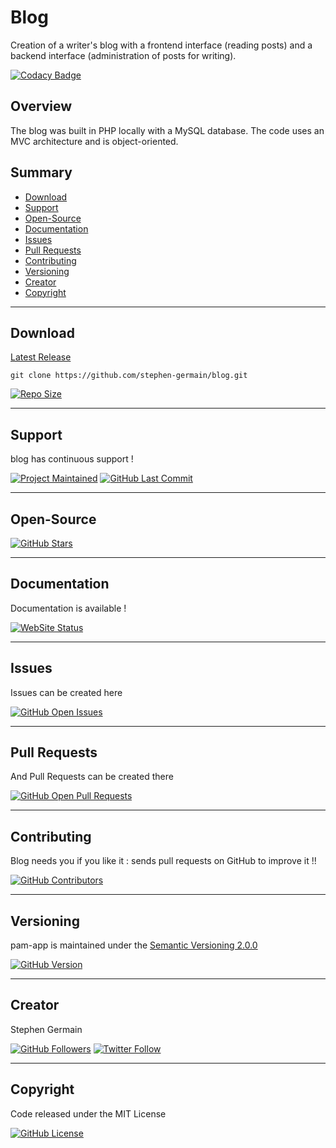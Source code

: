 # Blog

Creation of a writer's blog with a frontend interface (reading posts) and a backend interface (administration of posts for writing).

[![Codacy Badge](https://api.codacy.com/project/badge/Grade/c0bfeb3786774c70846a4c60bae947a3)](https://www.codacy.com/app/stephen-germain/blog?utm_source=github.com&amp;utm_medium=referral&amp;utm_content=stephen-germain/blog&amp;utm_campaign=Badge_Grade)

## Overview

The blog was built in PHP locally with a MySQL database. The code uses an MVC architecture and is object-oriented.

## Summary
  
-   [Download](#download)  
-   [Support](#support)  
-   [Open-Source](#open-source)  
-   [Documentation](#documentation)  
-   [Issues](#issues)  
-   [Pull Requests](#pull-requests)  
-   [Contributing](#contributing)  
-   [Versioning](#versioning)  
-   [Creator](#creator)  
-   [Copyright](#copyright)    

---

## Download

[Latest Release](https://github.com/stephen-germain/blog/releases)  

`git clone https://github.com/stephen-germain/blog.git`  
  
[![Repo Size](https://img.shields.io/github/repo-size/stephen-germain/blog.svg?label=Repo+Size)](https://github.com/stephen-germain/blog/tree/master)

---

## Support

blog has continuous support !

[![Project Maintained](https://img.shields.io/maintenance/yes/2019.svg?label=Maintained)](https://github.com/stephen-germain/blog)
[![GitHub Last Commit](https://img.shields.io/github/last-commit/stephen-germain/blog.svg?label=Last+Commit)](https://github.com/stephen-germain/blog/commits/master)

---

## Open-Source

[![GitHub Stars](https://img.shields.io/github/stars/stephen-germain/blog.svg?label=GitHub+:+Blog+|+Stars)](https://github.com/stephen-germain/blog)

---

## Documentation

Documentation is available !

[![WebSite Status](https://img.shields.io/website-up-down-green-red/https/github.com/stephen-germain/blog/wiki.svg?label=Documentation)](https://github.com/stephen-germain/blog/wiki)

---

## Issues

Issues can be created here

[![GitHub Open Issues](https://img.shields.io/github/issues/stephen-germain/blog.svg?label=Issues)](https://github.com/stephen-germain/blog/issues)

---

## Pull Requests

And Pull Requests can be created there

[![GitHub Open Pull Requests](https://img.shields.io/github/issues-pr/stephen-germain/blog.svg?label=Pull+Requests)](https://github.com/stephen-germain/blog/pulls)

---

## Contributing

Blog needs you if you like it : sends pull requests on GitHub to improve it !!

[![GitHub Contributors](https://img.shields.io/github/contributors/stephen-germain/blog.svg?label=Contributors)](https://github.com/stephen-germain/blog/graphs/contributors)

---

## Versioning

pam-app is maintained under the [Semantic Versioning 2.0.0](https://semver.org)

[![GitHub Version](https://img.shields.io/github/tag/stephen-germain/blog.svg?label=Version)](https://github.com/stephen-germain/blog/blob/master/composer.json)

---

## Creator

Stephen Germain

[![GitHub Followers](https://img.shields.io/github/followers/stephen-germain.svg?label=GitHub+:+stephen-germain+|+Followers)](https://github.com/stephen-germain)
[![Twitter Follow](https://badgen.net/twitter/follow/GermainStephen2)](https://twitter.com/GermainStephen2)

---

## Copyright

Code released under the MIT License

[![GitHub License](https://img.shields.io/github/license/stephen-germain/blog.svg?label=License)](https://github.com/stephen-germain/blog/blob/master/LICENSE)

